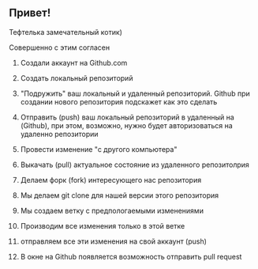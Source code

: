 ## Привет!

Тефтелька замечательный котик)

Совершенно с этим согласен

1. Создали аккаунт на Github.com
2. Создать локальный репозиторий
3. "Подружить" ваш локальный и удаленный репозиторий. Github при создании нового репозитория подскажет как это сделать
4. Отправить (push) ваш локальный репозиторий в удаленный на (Github), при этом, возможно, нужно будет авторизоваться на удаленно репозитории
5. Провести изменение "с другого компьютера"
6. Выкачать (pull) актуальное состояние из удаленного репозитолрия


1. Делаем форк (fork) интересующего нас репозитория
2. Мы делаем git clone для нашей версии этого репозитория
3. Мы создаем ветку с предпологаемыми изменениями
4. Производим все изменения только в этой ветке
5. отправляем все эти изменения на свой аккаунт (push)
6. В окне на Github появляется возможность отправить pull request
